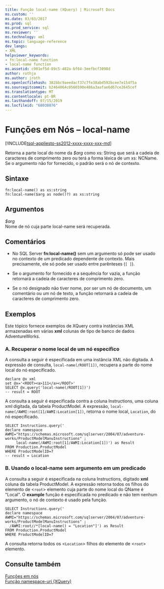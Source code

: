 ```yaml
---
title: Função local-name (XQuery) | Microsoft Docs
ms.custom: ''
ms.date: 03/03/2017
ms.prod: sql
ms.prod_service: sql
ms.reviewer: ''
ms.technology: xml
ms.topic: language-reference
dev_langs:
- XML
helpviewer_keywords:
- fn:local-name function
- local-name function
ms.assetid: c901ef5d-89c5-482a-bf64-3eefbcf3098d
author: rothja
ms.author: jroth
ms.openlocfilehash: 382bbc9aeedacf37c7fe38abd592bcee7e154f5a
ms.sourcegitcommit: b2464064c0566590e486a3aafae6d67ce2645cef
ms.translationtype: MT
ms.contentlocale: pt-BR
ms.lasthandoff: 07/15/2019
ms.locfileid: "68038876"
---
```

# <a name="functions-on-nodes---local-name"></a>Funções em Nós – local-name
[!INCLUDE[tsql-appliesto-ss2012-xxxx-xxxx-xxx-md](../includes/tsql-appliesto-ss2012-xxxx-xxxx-xxx-md.md)]

  Retorna a parte local do nome da *$arg* como xs: String que será a cadeia de caracteres de comprimento zero ou terá a forma léxica de um xs: NCName. Se o argumento não for fornecido, o padrão será o nó de contexto.  
  
## <a name="syntax"></a>Sintaxe  
  
```  
fn:local-name() as xs:string  
fn:local-name($arg as node()?) as xs:string  
```  
  
## <a name="arguments"></a>Argumentos  
 *$arg*  
 Nome de nó cuja parte local-name será recuperada.  
  
## <a name="remarks"></a>Comentários  
  
-   No SQL Server **fn:local-name()** sem um argumento só pode ser usado no contexto de um predicado dependente de contexto. Mais precisamente, ele só pode ser usado entre parênteses (`[ ]`).  
  
-   Se o argumento for fornecido e a sequência for vazia, a função retornará a cadeia de caracteres de comprimento zero.  
  
-   Se o nó designado não tiver nome, por ser um nó de documento, um comentário ou um nó de texto, a função retornará a cadeia de caracteres de comprimento zero.  
  
## <a name="examples"></a>Exemplos  
 Este tópico fornece exemplos de XQuery contra instâncias XML armazenadas em várias **xml** colunas de tipo de banco de dados AdventureWorks.  
  
### <a name="a-retrieve-local-name-of-a-specific-node"></a>A. Recuperar o nome local de um nó específico  
 A consulta a seguir é especificada em uma instância XML não digitada. A expressão de consulta, `local-name(/ROOT[1])`, recupera a parte do nome local do nó especificado.  
  
```  
declare @x xml  
set @x='<ROOT><a>111</a></ROOT>'  
SELECT @x.query('local-name(/ROOT[1])')  
-- result = ROOT  
```  
  
 A consulta a seguir é especificada contra a coluna Instructions, uma coluna xml digitada, da tabela ProductModel. A expressão, `local-name(/AWMI:root[1]/AWMI:Location[1])`, retorna o nome local, `Location`, do nó especificado.  
  
```  
SELECT Instructions.query('  
declare namespace AWMI="https://schemas.microsoft.com/sqlserver/2004/07/adventure-works/ProductModelManuInstructions" ;  
     local-name(/AWMI:root[1]/AWMI:Location[1])') as Result  
FROM Production.ProductModel  
WHERE ProductModelID=7  
-- result = Location  
```  
  
### <a name="b-using-local-name-without-argument-in-a-predicate"></a>B. Usando o local-name sem argumento em um predicado  
 A consulta a seguir é especificada na coluna Instructions, digitado **xml** coluna da tabela ProductModel. A expressão retorna todos os filhos do elemento de <`root`> elemento cuja parte do nome local do QName é "Local". O **example** função é especificada no predicado e não tem nenhum argumento, o nó de contexto é usado pela função.  
  
```  
SELECT Instructions.query('  
declare namespace AWMI="https://schemas.microsoft.com/sqlserver/2004/07/adventure-works/ProductModelManuInstructions" ;  
  /AWMI:root//*[local-name() = "Location"]') as Result  
FROM Production.ProductModel  
WHERE ProductModelID=7  
```  
  
 A consulta retorna todos os <`Location`> filhos do elemento de <`root`> elemento.  
  
## <a name="see-also"></a>Consulte também  
 [Funções em nós](https://msdn.microsoft.com/library/09a8affa-3341-4f50-aebc-fdf529e00c08)   
 [Função namespace-uri &#40;XQuery&#41;](../xquery/functions-on-nodes-namespace-uri.md)  
  
  

